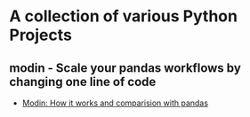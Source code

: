 # A collection of various Python Projects #

## modin - Scale your pandas workflows by changing one line of code ##
- [Modin: How it works and comparision with pandas]()
